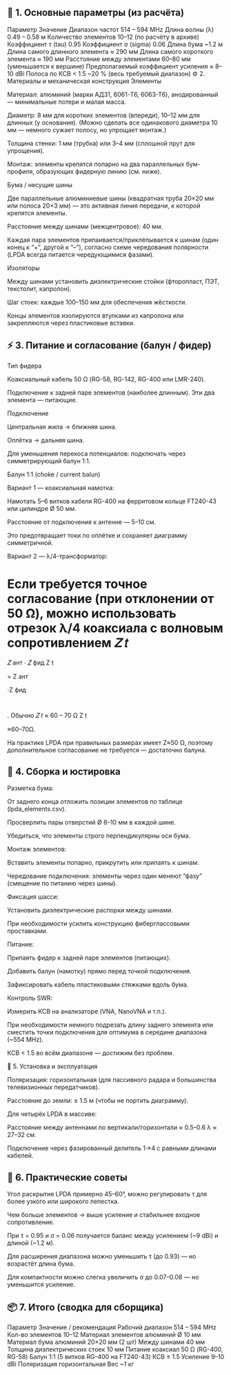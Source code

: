 ## 🧮 1. Основные параметры (из расчёта)
Параметр	Значение
Диапазон частот	514 – 594 MHz
Длина волны (λ)	0.49 – 0.58 м
Количество элементов	10–12 (по расчёту в архиве)
Коэффициент τ (tau)	0.95
Коэффициент σ (sigma)	0.06
Длина бума	~1.2 м
Длина самого длинного элемента	≈ 290 мм
Длина самого короткого элемента	≈ 190 мм
Расстояние между элементами	60–80 мм (уменьшается к вершине)
Предполагаемый коэффициент усиления	≈ 8–10 dBi
Полоса по КСВ < 1.5	~20 % (весь требуемый диапазон)
⚙️ 2. Материалы и механическая конструкция
Элементы

Материал: алюминий (марки АД31, 6061-T6, 6063-T6), анодированный — минимальные потери и малая масса.

Диаметр: 8 мм для коротких элементов (впереди), 10–12 мм для длинных (у основания).
(Можно сделать все одинакового диаметра 10 мм — немного сужает полосу, но упрощает монтаж.)

Толщина стенки: 1 мм (трубка) или 3–4 мм (сплошной прут для упрощения).

Монтаж: элементы крепятся попарно на два параллельных бум-профиля, образующих фидерную линию (см. ниже).

Бума / несущие шины

Две параллельные алюминиевые шины (квадратная труба 20×20 мм или полоса 20×3 мм) — это активная линия передачи, к которой крепятся элементы.

Расстояние между шинами (межцентровое): 40 мм.

Каждая пара элементов припаивается/приклёпывается к шинам (один конец к “+”, другой к “–”), согласно схеме чередования полярности (LPDA всегда питается чередующимися фазами).

Изоляторы

Между шинами установить диэлектрические стойки (фторопласт, ПЭТ, текстолит, капролон).

Шаг стоек: каждые 100–150 мм для обеспечения жёсткости.

Концы элементов изолируются втулками из капролона или закрепляются через пластиковые вставки.


## ⚡ 3. Питание и согласование (балун / фидер)

Тип фидера

Коаксиальный кабель 50 Ω (RG-58, RG-142, RG-400 или LMR-240).

Подключение к задней паре элементов (наиболее длинным).
Эти два элемента — питающие.

Подключение

Центральная жила → ближняя шина.

Оплётка → дальняя шина.

Для уменьшения перекоса потенциалов: подключать через симметрирующий балун 1:1.

Балун 1:1 (choke / current balun)

Вариант 1 — коаксиальная намотка:

Намотать 5–6 витков кабеля RG-400 на ферритовом кольце FT240-43 или цилиндре Ø 50 мм.

Расстояние от подключения к антенне — 5–10 см.

Это предотвращает токи по оплётке и сохраняет диаграмму симметричной.

Вариант 2 — λ/4-трансформатор:

Если требуется точное согласование (при отклонении от 50 Ω), можно использовать отрезок λ/4 коаксиала с волновым сопротивлением 
𝑍
𝑡
=
𝑍
ант
⋅
𝑍
фид
Z
t
	​

=
Z
ант
	​

⋅Z
фид
	​

	​

.
Обычно 
𝑍
𝑡
≈
60
–
70
Ω
Z
t
	​

≈60–70Ω.

На практике LPDA при правильных размерах имеет Z≈50 Ω, поэтому дополнительное согласование не требуется — достаточно балуна.

## 🧩 4. Сборка и юстировка

Разметка бума:

От заднего конца отложить позиции элементов по таблице (lpda_elements.csv).

Просверлить пары отверстий Ø 8–10 мм в каждой шине.

Убедиться, что элементы строго перпендикулярны оси бума.

Монтаж элементов:

Вставить элементы попарно, прикрутить или припаять к шинам.

Чередование подключения: элементы через один меняют “фазу” (смещение по питанию через шины).

Фиксация шасси:

Установить диэлектрические распорки между шинами.

При необходимости усилить конструкцию фиберглассовыми проставками.

Питание:

Припаять фидер к задней паре элементов (питающих).

Добавить балун (намотку) прямо перед точкой подключения.

Зафиксировать кабель пластиковыми стяжками вдоль бума.

Контроль SWR:

Измерить КСВ на анализаторе (VNA, NanoVNA и т.п.).

При необходимости немного подрезать длину заднего элемента или сместить точки подключения для оптимума в середине диапазона (~554 MHz).

КСВ < 1.5 во всём диапазоне — достижим без проблем.

📡 5. Установка и эксплуатация

Поляризация: горизонтальная (для пассивного радара и большинства телевизионных передатчиков).

Расстояние до земли: ≥ 1.5 м (чтобы не портить диаграмму).

Для четырёх LPDA в массиве:

Расстояние между антеннами по вертикали/горизонтали ≈ 0.5–0.6 λ ≈ 27–32 см.

Подключение через фазированный делитель 1→4 с равными длинами кабелей.

## 🧠 6. Практические советы

Угол раскрытия LPDA примерно 45–60°, можно регулировать τ для более узкого или широкого лепестка.

Чем больше элементов → выше усиление и стабильнее входное сопротивление.

При τ = 0.95 и σ = 0.06 получается баланс между усилением (~9 dBi) и длиной (~1.2 м).

Для расширения диапазона можно уменьшить τ (до 0.93) — но возрастёт длина бума.

Для компактности можно слегка увеличить σ до 0.07–0.08 — но уменьшится усиление.

## 📦 7. Итого (сводка для сборщика)
Параметр	Значение / рекомендация
Рабочий диапазон	514 – 594 MHz
Кол-во элементов	10–12
Материал элементов	алюминий Ø 10 мм
Материал бума	алюминий 20×20 мм (2 шт)
Между шинами	40 мм
Толщина диэлектрических стоек	10 мм
Питание	коаксиал 50 Ω (RG-400, RG-58)
Балун	1:1 (5 витков RG-400 на FT240-43)
КСВ	≤ 1.5
Усиление	9–10 dBi
Поляризация	горизонтальная
Вес	~1 кг

